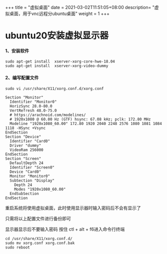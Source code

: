 +++
title = "虚拟桌面"
date =  2021-03-02T11:51:05+08:00
description= "虚拟桌面，用于vnc远程分ubuntu桌面"
weight = 1
+++

# ubuntu20安装虚拟显示器

#### 1、安装软件

```shell
sudo apt-get install  xserver-xorg-core-hwe-18.04
sudo apt-get install  xserver-xorg-video-dummy
```


#### 2、编写配置文件

```shell
sudo vi /usr/share/X11/xorg.conf.d/xorg.conf
```

```shell
Section "Monitor"
  Identifier "Monitor0"
  HorizSync 28.0-80.0
  VertRefresh 48.0-75.0
  # https://arachnoid.com/modelines/
  # 1920x1080 @ 60.00 Hz (GTF) hsync: 67.08 kHz; pclk: 172.80 MHz
  Modeline "1920x1080_60.00" 172.80 1920 2040 2248 2576 1080 1081 1084 1118 -HSync +Vsync
EndSection
Section "Device"
  Identifier "Card0"
  Driver "dummy"
  VideoRam 256000
EndSection
Section "Screen"
  DefaultDepth 24
  Identifier "Screen0"
  Device "Card0"
  Monitor "Monitor0"
  SubSection "Display"
    Depth 24
    Modes "1920x1080_60.00"
  EndSubSection
EndSection
```

重启系统将使用虚拟桌面，此时使用显示器时输入密码后不会有显示了

只需将以上配置文件进行备份即可

显示器显示后不要输入密码 按住 ctl + alt + f6进入命令行终端

```shell
cd /usr/share/X11/xorg.conf.d/
sudo mv xorg.conf xorg.conf.bak
sudo reboot
```